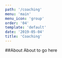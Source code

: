 ```yaml
---
path: '/coaching'
menu: 'main'
menu_icon: 'group'
order: '04'
template: 'default'
date: '2019-05-04'
title: 'Coaching'
---
```


##About
About to go here
